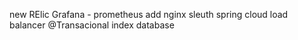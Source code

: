 new RElic
Grafana - prometheus
add nginx
sleuth
spring cloud load balancer
@Transacional
index database